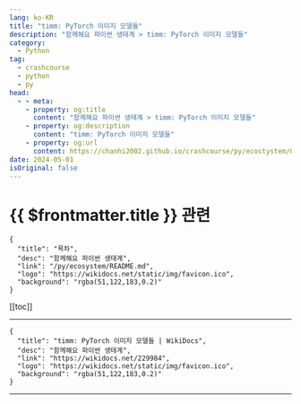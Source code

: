 ```yaml
---
lang: ko-KR
title: "timm: PyTorch 이미지 모델들"
description: "함께해요 파이썬 생태계 > timm: PyTorch 이미지 모델들"
category:
  - Python
tag: 
  - crashcourse
  - python
  - py
head:
  - - meta:
    - property: og:title
      content: "함께해요 파이썬 생태계 > timm: PyTorch 이미지 모델들"
    - property: og:description
      content: "timm: PyTorch 이미지 모델들"
    - property: og:url
      content: https://chanhi2002.github.io/crashcourse/py/ecostystem/05/timm.html
date: 2024-05-01
isOriginal: false
---
```


# {{ $frontmatter.title }} 관련

```component VPCard
{
  "title": "목차",
  "desc": "함께해요 파이썬 생태계",
  "link": "/py/ecosystem/README.md",
  "logo": "https://wikidocs.net/static/img/favicon.ico",
  "background": "rgba(51,122,183,0.2)"
}
```

[[toc]]

---

```component VPCard
{
  "title": "timm: PyTorch 이미지 모델들 | WikiDocs",
  "desc": "함께해요 파이썬 생태계",
  "link": "https://wikidocs.net/229984",
  "logo": "https://wikidocs.net/static/img/favicon.ico",
  "background": "rgba(51,122,183,0.2)"
}
```

<!-- TODO: 작성 -->

---
